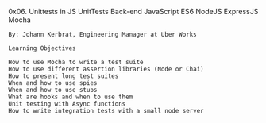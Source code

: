 0x06. Unittests in JS
UnitTests Back-end JavaScript ES6 NodeJS ExpressJS Mocha

    By: Johann Kerbrat, Engineering Manager at Uber Works

    Learning Objectives

    How to use Mocha to write a test suite
    How to use different assertion libraries (Node or Chai)
    How to present long test suites
    When and how to use spies
    When and how to use stubs
    What are hooks and when to use them
    Unit testing with Async functions
    How to write integration tests with a small node server
